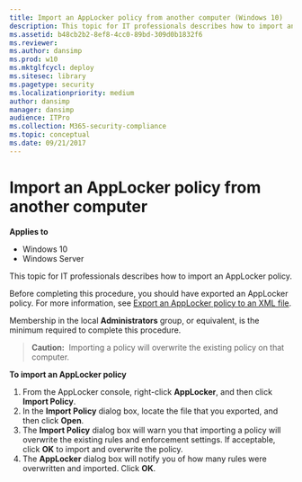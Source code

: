```yaml
---
title: Import an AppLocker policy from another computer (Windows 10)
description: This topic for IT professionals describes how to import an AppLocker policy.
ms.assetid: b48cb2b2-8ef8-4cc0-89bd-309d0b1832f6
ms.reviewer:
ms.author: dansimp
ms.prod: w10
ms.mktglfcycl: deploy
ms.sitesec: library
ms.pagetype: security
ms.localizationpriority: medium
author: dansimp
manager: dansimp
audience: ITPro
ms.collection: M365-security-compliance
ms.topic: conceptual
ms.date: 09/21/2017
---
```


# Import an AppLocker policy from another computer

**Applies to**
- Windows 10
- Windows Server

This topic for IT professionals describes how to import an AppLocker policy.

Before completing this procedure, you should have exported an AppLocker policy. For more information, see [Export an AppLocker policy to an XML file](export-an-applocker-policy-to-an-xml-file.md).

Membership in the local **Administrators** group, or equivalent, is the minimum required to complete this procedure.

>**Caution:**  Importing a policy will overwrite the existing policy on that computer.

**To import an AppLocker policy**

1.  From the AppLocker console, right-click **AppLocker**, and then click **Import Policy**.
2.  In the **Import Policy** dialog box, locate the file that you exported, and then click **Open**.
3.  The **Import Policy** dialog box will warn you that importing a policy will overwrite the existing rules and enforcement settings. If acceptable, click **OK** to import and overwrite the policy.
4.  The **AppLocker** dialog box will notify you of how many rules were overwritten and imported. Click **OK**.
